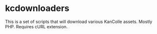 # kcdownloaders
This is a set of scripts that will download various KanColle assets. Mostly PHP. Requires cURL extension.
